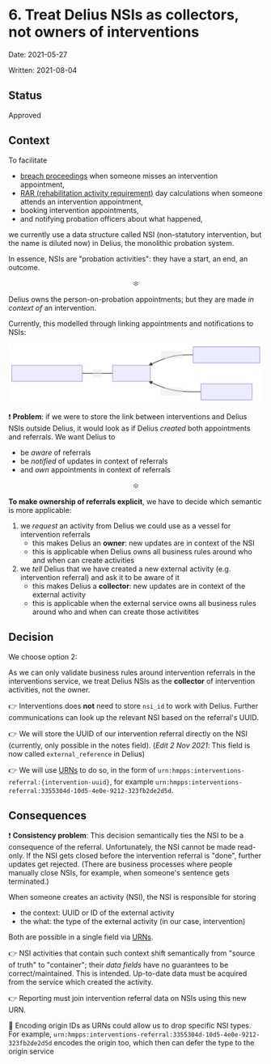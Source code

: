 # 6. Treat Delius NSIs as collectors, not owners of interventions

Date: 2021-05-27

Written: 2021-08-04

## Status

Approved

## Context

To facilitate

- [breach proceedings][breach] when someone misses an intervention appointment,
- [RAR (rehabilitation activity requirement)][rar] day calculations when someone attends an intervention appointment,
- booking intervention appointments,
- and notifying probation officers about what happened,

we currently use a data structure called NSI (non-statutory intervention, but the name is diluted now) in Delius,
the monolithic probation system.

In essence, NSIs are "probation activities": they have a start, an end, an outcome.

<p align="center">፨</p>

Delius owns the person-on-probation appointments; but they are made _in context of_ an intervention.

Currently, this modelled through linking appointments and notifications to NSIs:

![Delius relationships](./0006-delius-nsi-dependencies.svg)

❗️ **Problem**: if we were to store the link between interventions and Delius NSIs outside Delius,
it would look as if Delius _created_ both appointments and referrals. We want Delius to
- be _aware_ of referrals
- be _notified_ of updates in context of referrals
- and _own_ appointments in context of referrals

<p align="center">፨</p>

**To make ownership of referrals explicit**, we have to decide which semantic is more applicable:

1. we _request_ an activity from Delius we could use as a vessel for intervention referrals
    - this makes Delius an **owner**: new updates are in context of the NSI
    - this is applicable when Delius owns all business rules around who and when can create activities
2. we _tell_ Delius that we have created a new external activity (e.g. intervention referral)
   and ask it to be aware of it
    - this makes Delius a **collector**: new updates are in context of the external activity
    - this is applicable when the external service owns all business rules around who and when can create
      those activitites

## Decision

We choose option 2:

As we can only validate business rules around intervention referrals in the interventions service,
we treat Delius NSIs as the **collector** of intervention activities, not the owner.

👉 Interventions does **not** need to store `nsi_id` to work with Delius. Further communications can look up
the relevant NSI based on the referral's UUID.

👉 We will store the UUID of our intervention referral directly on the NSI
(currently, only possible in the notes field). (_Edit 2 Nov 2021_: This field is now called `external_reference` in Delius)

👉 We will use [URNs][urn] to do so, in the form of `urn:hmpps:interventions-referral:{intervention-uuid}`,
for example `urn:hmpps:interventions-referral:3355304d-10d5-4e0e-9212-323fb2de2d5d`.

## Consequences

❗️ **Consistency problem**: This decision semantically ties the NSI to be a consequence of the referral.
Unfortunately, the NSI cannot be made read-only. If the NSI gets closed before the intervention referral is "done",
further updates get rejected. (There are business processes where people manually close NSIs,
for example, when someone's sentence gets terminated.)

When someone creates an activity (NSI), the NSI is responsible for storing

- the context: UUID or ID of the external activity
- the what: the type of the external activity (in our case, intervention)

Both are possible in a single field via [URNs][urn].

👉 NSI activities that contain such context shift semantically from "source of truth" to "container";
their _data fields_ have no guarantees to be correct/maintained. This is intended. Up-to-date data must be acquired
from the service which created the activity.

👉 Reporting must join intervention referral data on NSIs using this new URN.

🙋 Encoding origin IDs as URNs could allow us to drop specific NSI types. For example,
`urn:hmpps:interventions-referral:3355304d-10d5-4e0e-9212-323fb2de2d5d` encodes the origin too,
which then can defer the type to the origin service

[breach]: https://www.gov.uk/guide-to-probation/if-you-break-the-rules-of-your-probation
[rar]: https://www.gov.uk/government/publications/the-rehabilitation-activity-requirement-in-probation/rar-guidance
[urn]: https://en.wikipedia.org/wiki/Uniform_Resource_Name#Namespaces
